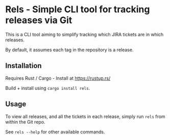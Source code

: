 # Rels - Simple CLI tool for tracking releases via Git

This is a CLI tool aiming to simplify tracking which JIRA tickets are in which releases.

By default, it assumes each tag in the repository is a release.

## Installation

Requires Rust / Cargo - Install at https://rustup.rs/

Build + install using `cargo install rels`.

## Usage

To view all releases, and all the tickets in each release, simply run `rels` from within the Git repo.

See `rels --help` for other available commands.
